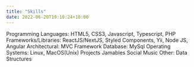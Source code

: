 ```yaml
---
title: "Skills"
date: 2022-06-20T19:10:24+10:00
---
```


Programming Languages: HTML5, CSS3, Javascript, Typescript, PHP 
Frameworks/Libraries: ReactJS/NextJS, Styled Components, Yii, Node JS, Angular
Architectural: MVC Framework
Database: MySql
Operating Systems: Linux, MacOS(Unix)
Projects Jamables Social Music
Other: Data Structures

